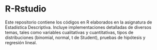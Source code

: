 # R-Rstudio
Este repositorio contiene los códigos en R elaborados en la asignatura de Estadística Descriptiva. Incluye implementaciones detalladas de diversos temas, tales como variables cualitativas y cuantitativas, tipos de distribuciones (binomial, normal, t de Student), pruebas de hipótesis y regresión lineal.
